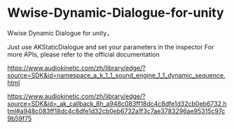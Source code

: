 # Wwise-Dynamic-Dialogue-for-unity
Wwise Dynamic Dialogue for unity，

Just use AKStaticDialogue and set your parameters in the inspector
For more APIs, please refer to the official documentation


https://www.audiokinetic.com/zh/library/edge/?source=SDK&id=namespace_a_k_1_1_sound_engine_1_1_dynamic_sequence.html

https://www.audiokinetic.com/zh/library/edge/?source=SDK&id=_ak_callback_8h_a948c083ff18dc4c8dfe1d32cb0eb6732.html#a948c083ff18dc4c8dfe1d32cb0eb6732a1f3c7ae3783296ae95315c97c9b59f75



